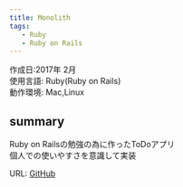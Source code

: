 ```yaml
---
title: Monolith 
tags:
   - Ruby
   - Ruby on Rails
---
```


作成日:2017年 2月  
使用言語:  Ruby(Ruby on Rails)  
動作環境: Mac,Linux 

## summary  
Ruby on Railsの勉強の為に作ったToDoアプリ  
個人での使いやすさを意識して実装

URL: [GitHub](https://github.com/723gt/TodoApp)